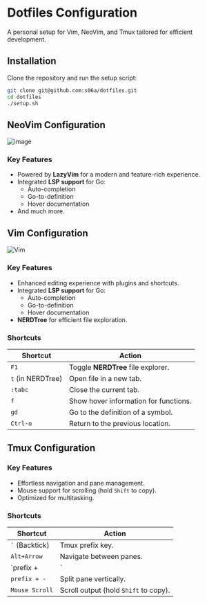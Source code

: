 # **Dotfiles Configuration**

A personal setup for Vim, NeoVim, and Tmux tailored for efficient development.

## **Installation**

Clone the repository and run the setup script:

```bash
git clone git@github.com:s06a/dotfiles.git
cd dotfiles
./setup.sh
```

## **NeoVim Configuration**

![image](https://github.com/user-attachments/assets/75b917d4-350e-4311-a737-2bfe288e1f49)

### **Key Features**
- Powered by **LazyVim** for a modern and feature-rich experience.
- Integrated **LSP support** for Go:
  - Auto-completion
  - Go-to-definition
  - Hover documentation
- And much more.

## **Vim Configuration**

![Vim](https://github.com/user-attachments/assets/41b8a0ff-87d6-42cb-be8b-c6d099ee9094)

### **Key Features**
- Enhanced editing experience with plugins and shortcuts.
- Integrated **LSP support** for Go:
  - Auto-completion
  - Go-to-definition
  - Hover documentation
- **NERDTree** for efficient file exploration.

### **Shortcuts**
| Shortcut      | Action                                  |
|---------------|-----------------------------------------|
| `F1`          | Toggle **NERDTree** file explorer.      |
| `t` (in NERDTree) | Open file in a new tab.              |
| `:tabc`       | Close the current tab.                 |
| `f`           | Show hover information for functions.   |
| `gd`          | Go to the definition of a symbol.       |
| `Ctrl-o`      | Return to the previous location.        |

## **Tmux Configuration**

### **Key Features**
- Effortless navigation and pane management.
- Mouse support for scrolling (hold `Shift` to copy).
- Optimized for multitasking.

### **Shortcuts**
| Shortcut             | Action                                      |
|----------------------|---------------------------------------------|
| `` ` `` (Backtick)   | Tmux prefix key.                           |
| `Alt+Arrow`          | Navigate between panes.                    |
| `prefix + |`         | Split pane horizontally.                   |
| `prefix + -`         | Split pane vertically.                     |
| `Mouse Scroll`       | Scroll output (hold `Shift` to copy).       |

